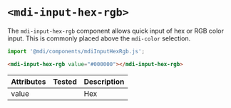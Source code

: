 # `<mdi-input-hex-rgb>`

The `mdi-input-hex-rgb` component allows quick input of hex or RGB color input. This is commonly placed above the `mdi-color` selection.

```typescript
import '@mdi/components/mdiInputHexRgb.js';
```

```html
<mdi-input-hex-rgb value="#000000"></mdi-input-hex-rgb>
```

| Attributes | Tested   | Description |
| ---------- | -------- | ----------- |
| value      |          | Hex |